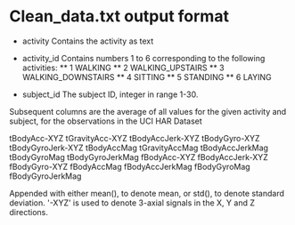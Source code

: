 Clean_data.txt output format
===

* activity
Contains the activity as text

* activity_id
Contains numbers 1 to 6 corresponding to the following activities:
** 1 WALKING
** 2 WALKING_UPSTAIRS
** 3 WALKING_DOWNSTAIRS
** 4 SITTING
** 5 STANDING
** 6 LAYING

* subject_id
The subject ID, integer in range 1-30.

Subsequent columns are the average of all values for the given activity and subject, for the observations in the UCI HAR Dataset

tBodyAcc-XYZ
tGravityAcc-XYZ
tBodyAccJerk-XYZ
tBodyGyro-XYZ
tBodyGyroJerk-XYZ
tBodyAccMag
tGravityAccMag
tBodyAccJerkMag
tBodyGyroMag
tBodyGyroJerkMag
fBodyAcc-XYZ
fBodyAccJerk-XYZ
fBodyGyro-XYZ
fBodyAccMag
fBodyAccJerkMag
fBodyGyroMag
fBodyGyroJerkMag

Appended with either mean(), to denote mean, or std(), to denote standard deviation.
'-XYZ' is used to denote 3-axial signals in the X, Y and Z directions.


